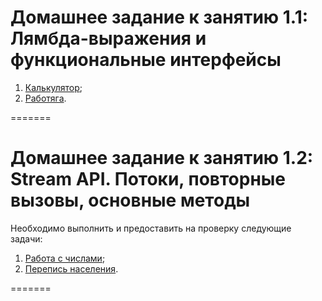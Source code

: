 # Домашнее задание к занятию 1.1: Лямбда-выражения и функциональные интерфейсы

1. [Калькулятор](https://github.com/ReinhardtDizel/jd-homeworks/tree/main/lambda-ex1);
2. [Работяга](https://github.com/ReinhardtDizel/jd-homeworks/tree/main/lambda-ex2).

=======

# Домашнее задание к занятию 1.2: Stream API. Потоки, повторные вызовы, основные методы

Необходимо выполнить и предоставить на проверку следующие задачи:

1. [Работа с числами](https://github.com/ReinhardtDizel/jd-homeworks/tree/main/streams-ex1);
2. [Перепись населения]().

=======
